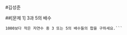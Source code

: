 #김성준

##[문제 1] 3과 5의 배수
```10보다 작은 자연수 중 3 또는 5의 배수들에는 3, 5, 6, 그리고 9가 있습니다. 그리고 그것들의 합은 23이죠.
1000보다 작은 자연수 중 3 또는 5의 배수들의 합을 구하세요.```